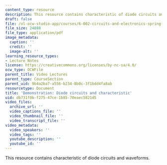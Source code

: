 ```yaml
---
content_type: resource
description: This resource contains characteristic of diode circuits and waveforms.
draft: false
file: /ol-ocw-studio-app/courses/6-002-circuits-and-electronics-spring-2007/db731f0bf27547ce1b8570eaec5821d5_demo_25.pdf
file_size: 24888
file_type: application/pdf
image_metadata:
  caption: ''
  credit: ''
  image-alt: ''
learning_resource_types:
- Lecture Notes
license: https://creativecommons.org/licenses/by-nc-sa/4.0/
ocw_type: OCWFile
parent_title: Video Lectures
parent_type: CourseSection
parent_uid: 9b4a2ba7-a556-b234-8b0c-3f1bdd4fa8ab
resourcetype: Document
title: 'Demonstration: Diode circuits and characteristic'
uid: db731f0b-f275-47ce-1b85-70eaec5821d5
video_files:
  archive_url: ''
  video_captions_file: ''
  video_thumbnail_file: ''
  video_transcript_file: ''
video_metadata:
  video_speakers: ''
  video_tags: ''
  youtube_description: ''
  youtube_id: ''
---
```

This resource contains characteristic of diode circuits and waveforms.